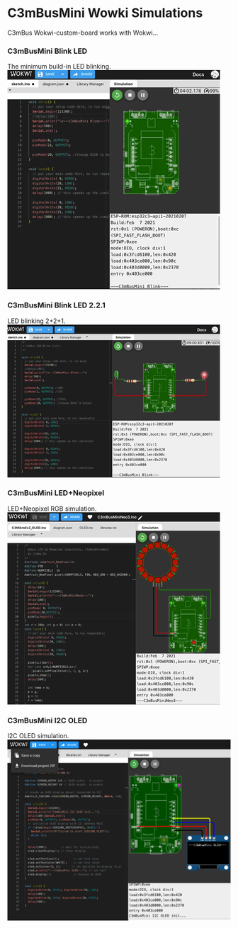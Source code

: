 # C3mBusMini Wowki Simulations
  C3mBus Wokwi-custom-board works with Wokwi...
<br>

### C3mBusMini Blink LED 
The minimum build-in LED blinking.<br>
 <img src="Wokwi.C3mBus.Blink.gif">

### C3mBusMini Blink LED 2.2.1
LED blinking 2+2+1.<br>
 <img src="WokwiC3mBusBlink2.2.1.gif">

### C3mBusMini LED+Neopixel
LED+Neopixel RGB simulation.<br>
 <img src="WokwiC3mBusMiniNeo3.gif">

### C3mBusMini I2C OLED
I2C OLED simulation.<br>
 <img src="WokwiC3mBusMiniOLED.png">
